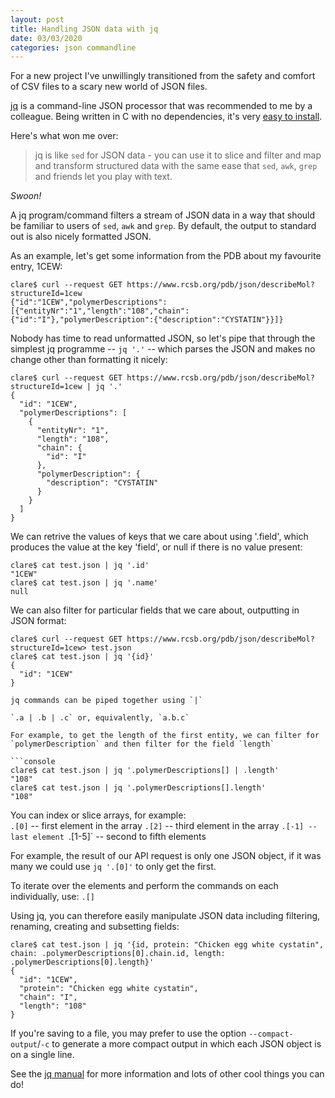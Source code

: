 ```yaml
---
layout: post
title: Handling JSON data with jq
date: 03/03/2020
categories: json commandline
---
```


For a new project I've unwillingly transitioned from the safety and comfort of CSV files to a scary new world of JSON files.

[jq](https://stedolan.github.io/jq/) is a command-line JSON processor that was recommended to me by a colleague. Being written in C with no dependencies, it's very [easy to install](https://stedolan.github.io/jq/download/). 

Here's what won me over:

> jq is like `sed` for JSON data - you can use it to slice and filter and map and transform structured data with the same ease that `sed`, `awk`, `grep` and friends let you play with text.

*Swoon!*

A jq program/command filters a stream of JSON data in a way that should be familiar to users of `sed`, `awk` and `grep`. By default, the output to standard out is also nicely formatted JSON. 

As an example, let's get some information from the PDB about my favourite entry, 1CEW:

```console 
clare$ curl --request GET https://www.rcsb.org/pdb/json/describeMol?structureId=1cew 
{"id":"1CEW","polymerDescriptions":[{"entityNr":"1","length":"108","chain":{"id":"I"},"polymerDescription":{"description":"CYSTATIN"}}]}
```

Nobody has time to read unformatted JSON, so let's pipe that through the simplest jq programme -- `jq '.'` --  which parses the JSON and makes no change other than formatting it nicely:

```console
clare$ curl --request GET https://www.rcsb.org/pdb/json/describeMol?structureId=1cew | jq '.'
{
  "id": "1CEW",
  "polymerDescriptions": [
    {
      "entityNr": "1",
      "length": "108",
      "chain": {
        "id": "I"
      },
      "polymerDescription": {
        "description": "CYSTATIN"
      }
    }
  ]
}
```

We can retrive the values of keys that we care about using '.field', which produces the value at the key 'field', or null if there is no value present:

```console
clare$ cat test.json | jq '.id'
"1CEW"
clare$ cat test.json | jq '.name'
null

```
We can also filter for particular fields that we care about, outputting in JSON format:

```console
clare$ curl --request GET https://www.rcsb.org/pdb/json/describeMol?structureId=1cew> test.json
clare$ cat test.json | jq '{id}'
{
  "id": "1CEW"
}

jq commands can be piped together using `|`

`.a | .b | .c` or, equivalently, `a.b.c`

For example, to get the length of the first entity, we can filter for `polymerDescription` and then filter for the field `length`

```console
clare$ cat test.json | jq '.polymerDescriptions[] | .length'
"108"
clare$ cat test.json | jq '.polymerDescriptions[].length'
"108"
```

You can index or slice arrays, for example:  
`.[0]` -- first element in the array
`.[2]` -- third element in the array
`.[-1] -- last element
`.[1-5]` -- second to fifth elements

For example, the result of our API request is only one JSON object, if it was many we could use `jq '.[0]'` to only get the first.  

To iterate over the elements and perform the commands on each individually, use:
`.[]`  

Using jq, you can therefore easily manipulate JSON data including filtering, renaming, creating and subsetting fields:

```console
clare$ cat test.json | jq '{id, protein: "Chicken egg white cystatin", chain: .polymerDescriptions[0].chain.id, length: .polymerDescriptions[0].length}'
{
  "id": "1CEW",
  "protein": "Chicken egg white cystatin",
  "chain": "I",
  "length": "108"
}
```
If you're saving to a file, you may prefer to use the option `--compact-output`/`-c` to generate a more compact output in which each JSON object is on a single line. 

See the [jq manual](https://stedolan.github.io/jq/manual/) for more information and lots of other cool things you can do!


